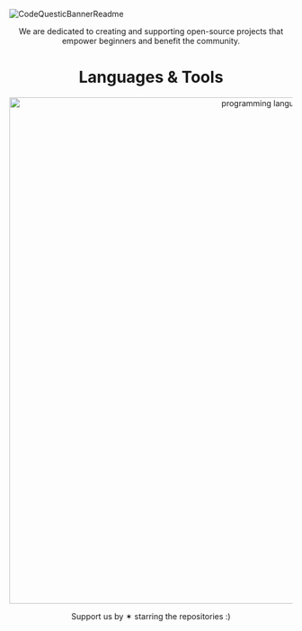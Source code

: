 ![CodeQuesticBannerReadme](https://github.com/CodeQuestic/.github/assets/83587918/7b0355bb-be31-43d7-abac-b1dd48798229)

<p align="center">We are dedicated to creating and supporting open-source projects that empower beginners and benefit the community.</p>

<h1 align="center">Languages & Tools</h1>
<p align="center">
  <img width="900px" src="https://skillicons.dev/icons?i=c,cpp,py,bash,powershell,androidstudio,flutter,arduino,html,css,js,php,bootstrap,react,vue,redux,materialui,nodejs,express,firebase,mysql,mongodb,linux,docker&theme=dark&perline=12" alt="programming languages" />
</p>

<p align="center">Support us by ✶ starring the repositories :)</p>
